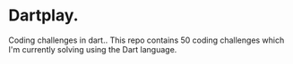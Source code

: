 # Dartplay.
Coding challenges in dart..
This repo contains 50 coding challenges which I'm currently solving using the Dart language.
